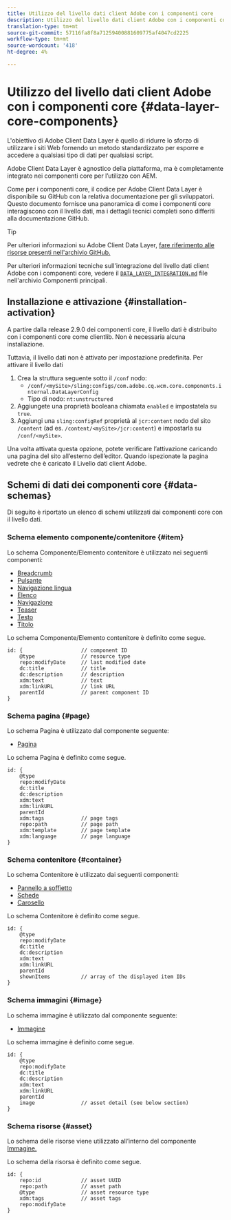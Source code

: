 ```yaml
---
title: Utilizzo del livello dati client Adobe con i componenti core
description: Utilizzo del livello dati client Adobe con i componenti core
translation-type: tm+mt
source-git-commit: 57116fa8f8a71259400881609775af4047cd2225
workflow-type: tm+mt
source-wordcount: '418'
ht-degree: 4%

---
```



# Utilizzo del livello dati client Adobe con i componenti core {#data-layer-core-components}

L&#39;obiettivo di Adobe Client Data Layer è quello di ridurre lo sforzo di utilizzare i siti Web fornendo un metodo standardizzato per esporre e accedere a qualsiasi tipo di dati per qualsiasi script.

Adobe Client Data Layer è agnostico della piattaforma, ma è completamente integrato nei componenti core per l’utilizzo con AEM.

Come per i componenti core, il codice per Adobe Client Data Layer è disponibile su GitHub con la relativa documentazione per gli sviluppatori. Questo documento fornisce una panoramica di come i componenti core interagiscono con il livello dati, ma i dettagli tecnici completi sono differiti alla documentazione GitHub.

>[!TIP]
>
>Per ulteriori informazioni su Adobe Client Data Layer, [fare riferimento alle risorse presenti nell&#39;archivio GitHub.](https://github.com/adobe/adobe-client-data-layer)
>
>Per ulteriori informazioni tecniche sull&#39;integrazione del livello dati client Adobe con i componenti core, vedere il [`DATA_LAYER_INTEGRATION.md`](https://github.com/adobe/aem-core-wcm-components/blob/master/DATA_LAYER_INTEGRATION.md) file nell&#39;archivio Componenti principali.


## Installazione e attivazione {#installation-activation}

A partire dalla release 2.9.0 dei componenti core, il livello dati è distribuito con i componenti core come clientlib. Non è necessaria alcuna installazione.

Tuttavia, il livello dati non è attivato per impostazione predefinita. Per attivare il livello dati

1. Crea la struttura seguente sotto il `/conf` nodo:
   * `/conf/<mySite>/sling:configs/com.adobe.cq.wcm.core.components.internal.DataLayerConfig`
   * Tipo di nodo: `nt:unstructured`
1. Aggiungete una proprietà booleana chiamata `enabled` e impostatela su `true`.
1. Aggiungi una `sling:configRef` proprietà al `jcr:content` nodo del sito `/content` (ad es. `/content/<mySite>/jcr:content`) e impostarla su `/conf/<mySite>`.

Una volta attivata questa opzione, potete verificare l’attivazione caricando una pagina del sito all’esterno dell’editor. Quando ispezionate la pagina vedrete che è caricato il Livello dati client Adobe.

## Schemi di dati dei componenti core {#data-schemas}

Di seguito è riportato un elenco di schemi utilizzati dai componenti core con il livello dati.

### Schema elemento componente/contenitore {#item}

Lo schema Componente/Elemento contenitore è utilizzato nei seguenti componenti:

* [Breadcrumb](/help/components/breadcrumb.md)
* [Pulsante](/help/components/button.md)
* [Navigazione lingua](/help/components/language-navigation.md)
* [Elenco](/help/components/list.md)
* [Navigazione](/help/components/navigation.md)
* [Teaser](/help/components/teaser.md)
* [Testo](/help/components/text.md)
* [Titolo](/help/components/title.md)

Lo schema Componente/Elemento contenitore è definito come segue.

```
id: {                   // component ID
    @type               // resource type
    repo:modifyDate     // last modified date
    dc:title            // title
    dc:description      // description
    xdm:text            // text
    xdm:linkURL         // link URL
    parentId            // parent component ID
}
```


### Schema pagina {#page}

Lo schema Pagina è utilizzato dal componente seguente:

* [Pagina](/help/components/page.md)

Lo schema Pagina è definito come segue.

```
id: {
    @type
    repo:modifyDate
    dc:title
    dc:description
    xdm:text
    xdm:linkURL
    parentId
    xdm:tags            // page tags
    repo:path           // page path
    xdm:template        // page template
    xdm:language        // page language
}
```

### Schema contenitore {#container}

Lo schema Contenitore è utilizzato dai seguenti componenti:

* [Pannello a soffietto](/help/components/accordion.md)
* [Schede](/help/components/tabs.md)
* [Carosello](/help/components/carousel.md)

Lo schema Contenitore è definito come segue.

```
id: {
    @type
    repo:modifyDate
    dc:title
    dc:description
    xdm:text
    xdm:linkURL
    parentId
    shownItems          // array of the displayed item IDs
}
```

### Schema immagini {#image}

Lo schema immagine è utilizzato dal componente seguente:

* [Immagine](/help/components/image.md)

Lo schema immagine è definito come segue.

```
id: {
    @type
    repo:modifyDate
    dc:title
    dc:description
    xdm:text
    xdm:linkURL
    parentId
    image               // asset detail (see below section)
}
```

### Schema risorse {#asset}

Lo schema delle risorse viene utilizzato all’interno del componente [Immagine.](/help/components/image.md)

Lo schema della risorsa è definito come segue.

```
id: {
    repo:id             // asset UUID
    repo:path           // asset path
    @type               // asset resource type
    xdm:tags            // asset tags
    repo:modifyDate
}
```

